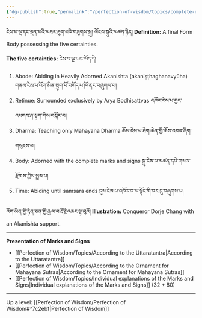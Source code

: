 ```yaml
---
{"dg-publish":true,"permalink":"/perfection-of-wisdom/topics/complete-enjoyment-body/"}
---
```


ངེས་པ་ལྔ་དང་ལྡན་པའི་མཐར་ཐུག་པའི་གཟུགས་སྐུ། ལོངས་སྐུའི་མཚན་ཉིད། 
**Definition:** A final Form Body possessing the five certainties.

**The five certainties:** ངེས་པ་ལྔ་ཡང་ཡོད་དེ། 
1. Abode: Abiding in Heavily Adorned Akanishta (akaniṣṭhaghanavyūha)
   གནས་ངེས་པ་འོག་མིན་སྟུག་པོ་བཀོད་པ་ཁོ་ནར་བཞུགས་པ།
2. Retinue: Surrounded exclusively by Arya Bodhisattvas འཁོར་ངེས་པ་བྱང་འཕགས་ཤ་སྟག་གིས་བསྐོར་བ།
3. Dharma: Teaching only Mahayana Dharma  ཆོས་ངེས་པ་ཐེག་ཆེན་གྱི་ཆོས་འབའ་ཞིག་གསུངས་པ།
4. Body: Adorned with the complete marks and signs སྐུ་ངེས་པ་མཚན་དཔེ་གསལ་རྫོགས་ཀྱིས་སྤྲས་པ།
5. Time: Abiding until samsara ends དུས་ངེས་པ་འཁོར་བ་མ་སྟོང་གི་བར་དུ་བཞུགས་པ།
   
འོག་མིན་གྱི་རྟེན་ཅན་གྱི་རྒྱལ་བ་རྡོ་རྗེ་འཆང་ལྟ་བུའོ།
**Illustration:** Conqueror Dorje Chang with an Akanishta support.

---
**Presentation of Marks and Signs**
- [[Perfection of Wisdom/Topics/According to the Uttaratantra\|According to the Uttaratantra]]
- [[Perfection of Wisdom/Topics/According to the Ornament for Mahayana Sutras\|According to the Ornament for Mahayana Sutras]]
- [[Perfection of Wisdom/Topics/Individual explanations of the Marks and Signs\|Individual explanations of the Marks and Signs]] (32 + 80)

---
Up a level: [[Perfection of Wisdom/Perfection of Wisdom#^7c2ebf\|Perfection of Wisdom]]